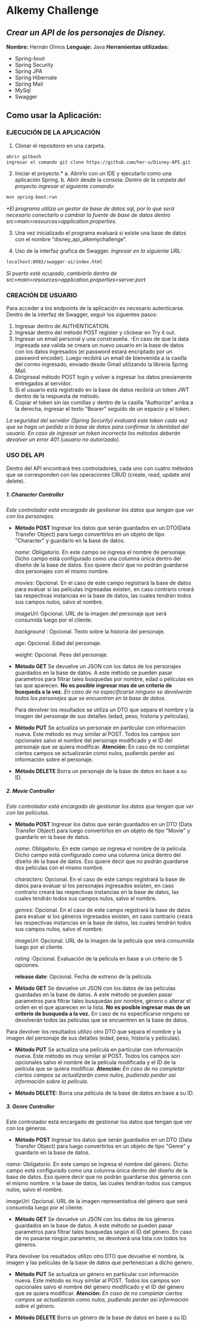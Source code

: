 # Alkemy Challenge 
##  _Crear un API de los personajes de Disney._

**Nombre:** Hernán Olmos
**Lenguaje:** Java
**Herramientas utilizadas:**
- Spring-boot
- Spring Security 
- Spring JPA 
- Spring Hibernate 
- Spring Mail 
- MySql 
- Swagger

## Como usar la Aplicación:

### EJECUCIÓN DE LA APLICACIÓN

1. Clonar el repositorio en una carpeta.

```sh
abrir gitbash
ingresar el comando git clone https://github.com/her-o/Disney-API.git
```

2.  Iniciar el proyecto.*
  a. Abrirlo con un IDE y ejecutarlo como una aplicación Spring. 
  b. Abrir desde la consola:
_Dentro de la carpeta del proyecto ingresar el siguiente comando:_

```sh
mvn spring-boot:run
```

_*El programa utiliza un gestor de base de datos sql, por lo que será necesario conectarlo o cambiar la fuente de base de datos dentro src>main>resources>application.properties._

3. Una vez inicializado el programa evaluará si existe una base de datos con el nombre "disney_api_alkemychallenge".

4. Uso de la interfaz grafica de Swagger.
_Ingresar en la siguiente URL:_
```sh
localhost:8082/swagger-ui/index.html
```
_Si puerto esté ocupado, cambiarlo dentro de src>main>resources>application.properties>server.port_

### CREACIÓN DE USUARIO

Para acceder a los endpoints de la aplicación es necesario autenticarse.
Dentro de la interfaz de Swagger, seguir los siguentes pasos:

1. Ingresar dentro de AUTHENTICATION.
2. Ingresar dentro del método POST register y clickear en Try it out.
3. Ingresar un email personal y una constraseña.
	-En caso de que la data ingresada sea valida se creara un nuevo usuario en la base de datos con los datos ingresados (el password estará encriptado por un password encoder). 
Luego recibirá un email de bienvenida a la casilla del correo ingresado, enviado desde Gmail utilizando la librería Spring Mail.
4. Dirigirseal método POST login y volver a ingresar los datos previamente entregados al servidor.
5. Si el usuario está registrado en la base de datos recibirá un token JWT dentro de la respuesta de método.
6. Copiar el token sin las comillas y dentro de la casilla "Authorize" arriba a la derecha, ingresar el texto "Bearer" seguido de un espacio y el token.

_La seguridad del servidor (Spring Security) evaluará este token cada vez que se haga un pedido a la base de datos para confirmar la identidad del usuario. 
En caso de ingresar un token incorrecto los métodos deberán devolver un error 401 (usuario no autorizado)._

### USO DEL API
Dentro del API encontrará tres controladores, cada uno con cuatro métodos que se corresponden con las operaciones CRUD (create, read, update and delete).

##### 1. Character Controller
_Este controlador está encargado de gestionar los datos que tengan que ver con los personajes._

- **Método POST** 
  Ingresar los datos que serán guardados en un DTO(Data Transfer Object) para luego convertirlos en un objeto de tipo "Character" y guardarlo en la base de datos. 

     _name_: Obligatorio.
            En este campo se ingresa el nombre de personaje. Dicho campo está configurado como una columna única dentro del diseño de la base de datos. Eso quiere decir que no podrán guardarse dos personajes con el mismo nombre.
   
     _movies_: Opcional. 
        En el caso de este campo registrará la base de datos para evaluar si las películas ingresadas existen, en caso contrario creará las respectivas instancias en la base de datos, las cuales tendrán todos sus campos nulos, salvo el nombre.
        
    _imageUrl_: Opcional. 
        URL de la imagen del personaje que será consumida luego por el cliente.

    _background_ : Opcional. 
        Texto sobre la historia del personaje.

    _age_: Opcional. 
        Edad del personaje.

    _weight_: Opcional. 
        Peso del personaje.

- **Método GET**
     Se devuelve un JSON con los datos de los personajes guardados en la base de datos.
A este método se pueden pasar parametros para filtrar tales busquedas por nombre, edad o películas en las que aparecen. 
**No es posible ingresar mas de un críterio de busqueda a la vez.**  _En caso de no especificarse ninguno se devolverán todos los personajes que se encuentren en la base de datos._

    Para devolver los resultados se utiliza un DTO que separa el nombre y la imagen del personaje de sus detalles (edad, peso, historia y películas).

- **Método PUT**
    Se actualiza un personaje en partícular con información nueva. 
    Este método es muy similar al POST. 
    Todos los campos son opcionales salvo el nombre del personaje modificado y el ID del personaje que se quiera modificar. 
    **Atención:** En caso de no completar ciertos campos se actualizarán como nulos, pudiendo perder así información sobre el personaje.

- **Método DELETE** 
    Borra un personaje de la base de datos en base a su ID.

##### 2. Movie Controller
_Este controlador está encargado de gestionar los datos que tengan que ver con las películas._

- **Método POST** 
Ingresar los datos que serán guardados en un DTO (Data Transfer Object) para luego convertirlos en un objeto de tipo "Movie" y guardarlo en la base de datos.
    
    _name_: Obligatorio.
    En este campo se ingresa el nombre de la película. 
    Dicho campo está configurado como una columna única dentro del diseño de la base de datos. Eso quiere decir que no podrán guardarse dos películas con el mismo nombre.
    
    _characters_: Opcional. 
    En el caso de este campo registrará la base de datos para evaluar si los personajes ingresados existen, en caso contrario creará las respectivas instancias en la base de datos, las cuales tendrán todos sus campos nulos, salvo el nombre.
    
    _genres_: Opcional. 
    En el caso de este campo registrará la base de datos para evaluar si los géneros ingresados existen, en caso contrario creará las respectivas instancias en la base de datos, las cuales tendrán todos sus campos nulos, salvo el nombre.
    
    _imageUrl_: Opcional. 
    URL de la imagen de la película que será consumida luego por el cliente.
    
    _rating_ :Opcional. 
    Evaluación de la película en base a un críterio de 5 opciones.
    
    __release date__: Opcional. 
    Fecha de estreno de la película.

- **Método GET** 
Se devuelve un JSON con los datos de las películas guardadas en la base de datos.
A este método se pueden pasar parametros para filtrar tales busquedas por nombre, género o alterar el orden en el que aparecen en la lista. 
**No es posible ingresar mas de un críterio de busqueda a la vez.**  En caso de no especificarse ninguno se devolverán todos las películas que se encuentren en la base de datos.

Para devolver los resultados utilizo otro DTO que separa el nombre y la imagen del personaje de sus detalles (edad, peso, historia y películas).

- **Método PUT** 
Se actualiza una película en partícular con información nueva. Este método es muy similar al POST. 
Todos los campos son opcionales salvo el nombre de la película modificada y el ID de la película que se quiera modificar. 
**Atención:** _En caso de no completar ciertos campos se actualizarán como nulos, pudiendo perder así información sobre la película._

- **Método DELETE:** Borra una película de la base de datos en base a su ID.

##### 3. Genre Controller
Este controlador está encargado de gestionar los datos que tengan que ver con los géneros.

- **Método POST** 
Ingresar los datos que serán guardados en un DTO (Data Transfer Object) para luego convertirlos en un objeto de tipo "Genre" y guardarlo en la base de datos. 

_name_: Obligatorio. 
En este campo se ingresa el nombre del género. 
Dicho campo está configurado como una columna única dentro del diseño de la base de datos. Eso quiere decir que no podrán guardarse dos géneros con el mismo nombre.
n la base de datos, las cuales tendrán todos sus campos nulos, salvo el nombre.

_imageUrl_: Opcional. 
URL de la imagen representativa del género que será consumida luego por el cliente.


- **Método GET** 
Se devuelve un JSON con los datos de los géneros guardados en la base de datos.
A este método se pueden pasar parametros para filtrar tales busquedas según el ID del género. En caso de no pasarse ningún parametro, se devolverá una lista con todos los géneros.

Para devolver los resultados utilizo otro DTO que devuelve el nombre, la imagen y las películas de la base de datos que pertenezcan a dicho genero.

- **Método PUT** 
Se actualiza un género en partícular con información nueva. 
Este método es muy similar al POST. Todos los campos son opcionales salvo el nombre del género modificado y el ID del género que se quiera modificar. 
**Atención:** _En caso de no completar ciertos campos se actualizarán como nulos, pudiendo perder así información sobre el género._

- **Método DELETE** 
Borra un género de la base de datos en base a su ID.



